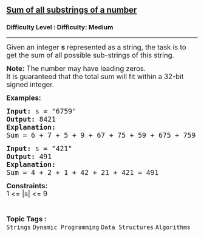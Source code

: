 <h2><a href="https://www.geeksforgeeks.org/problems/sum-of-all-substrings-of-a-number-1587115621/1?_gl=1*9owkdj*_up*MQ..*_gs*MQ..&gclid=Cj0KCQjwucDBBhDxARIsANqFdr0Wigc6zppkFKKyFiasAjtH11r6vE5wArpAmeAM3SffiFsc0xC_MDEaAjvGEALw_wcB&gbraid=0AAAAAC9yBkBKJIYKliyykZS16oqxd9Q0q">Sum of all substrings of a number</a></h2><h3>Difficulty Level : Difficulty: Medium</h3><hr><div class="problems_problem_content__Xm_eO"><p><span style="font-size: 18px;">Given an integer <strong>s</strong> represented as a string, the task is to get the sum of all possible sub-strings of this string.<br></span></p>
<p><span style="font-size: 18px;"><strong style="font-size: 18px;">Note:</strong><span style="font-size: 18px;"> The number may have leading zeros.</span><br><span style="font-size: 18px;">It is guaranteed that the total sum will fit within a 32-bit </span></span><span style="font-size: 18px;">signed integer.</span></p>
<p><span style="font-size: 18px;"><strong>Examples:</strong></span></p>
<pre><span style="font-size: 18px;"><strong>Input: </strong>s = "6759"
<strong>Output: </strong>8421<strong>
Explanation:<br></strong>Sum = 6 + 7 + 5 + 9 + 67 + 75 + 59 + 675 + 759 + 6759 = 8421</span>
</pre>
<pre><span style="font-size: 18px;"><strong>Input: </strong>s = "421"
<strong>Output: </strong>491<strong>
Explanation: <br></strong>Sum = 4 + 2 + 1 + 42 + 21 + 421 = 491</span></pre>
<p><span style="font-size: 18px;"><strong>Constraints:</strong><br>1 &lt;= |s| &lt;= 9</span></p></div><br><p><span style=font-size:18px><strong>Topic Tags : </strong><br><code>Strings</code>&nbsp;<code>Dynamic Programming</code>&nbsp;<code>Data Structures</code>&nbsp;<code>Algorithms</code>&nbsp;